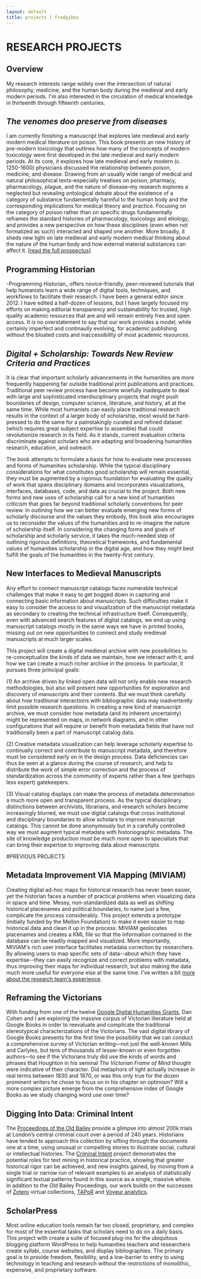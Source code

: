 ```yaml
---
layout: default
title: projects | fredgibbs
---
```


# RESEARCH PROJECTS

## Overview
My research interests range widely over the intersection of natural philosophy, medicine, and the human body during the medieval and early modern periods. I'm also interested in the circulation of medical knowledge in thirteenth through fifteenth centuries.


## _The venomes doo preserve from diseases_
I am currently finishing a manuscript that explores late medieval and early modern medical literature on poison. This book presents an new history of pre-modern toxicology that outlines how many of the concepts of modern toxicology were first developed in the late medieval and early modern periods. At its core, it explores how late medieval and early modern (c. 1250-1600) physicians discussed the relationship between poison, medicine, and disease. Drawing from an usually wide range of medical and natural philosophical texts&#8211;especially treatises on poison, pharmacy, pharmacology, plague, and the nature of disease&#8211;my research explores a neglected but revealing ontological debate about the existence of a category of substance fundamentally harmful to the human body and the corresponding implications for medical theory and practice. Focusing on the category of poison rather than on specific drugs fundamentally reframes the standard histories of pharmacology, toxicology and etiology, and provides a new perspective on how these disciplines (even when not formalized as such) interacted and shaped one another. More broadly, it sheds new light on late medieval and early modern medical thinking about the nature of the human body and how external material substances can affect it. [[read the full prospectus](../posts/medieval-and-early-modern-toxicology)]


## Programming Historian
-Programming Historian_ offers novice-friendly, peer-reviewed tutorials that help humanists learn a wide range of digital tools, techniques, and workflows to facilitate their research. I have been a general editor since 2012. I have edited a half-dozen of lessons, but I have largely focused my efforts on making editorial transparency and sustainability for trusted, high quality academic resources that are and will remain entirely free and open access. It is no overstatement to say that our work provides a model, while certainly imperfect and continaully evolving, for academic publishing without the bloated costs and inaccessibility of most academic resources.

## _Digital + Scholarship: Towards New Review Criteria and Practices_
It is clear that important scholarly advancements in the humanities are more frequently happening far outside traditional print publications and practices. Traditional peer review process have become woefully inadequate to deal with large and sophisticated interdisciplinary projects that might push boundaries of design, computer science, literature, and history, all at the same time. While most humanists can easily place traditional research results in the context of a larger body of scholarship, most would be hard-pressed to do the same for a painstakingly curated and refined dataset (which requires great subject expertise to assemble) that could revolutionize research in its field. As it stands, current evaluation criteria discriminate against scholars who are adapting and broadening humanities research, education, and outreach.

The book attempts to formulate a basis for how to evaluate new processes and forms of humanities scholarship. While the typical disciplinary considerations for what constitutes good scholarship will remain essential, they must be augmented by a rigorous foundation for evaluating the quality of work that spans disciplinary domains and incorporates visualizations, interfaces, databases, code, and data as crucial to the project. Both new forms and new uses of scholarship call for a new kind of humanities criticism that goes far beyond traditional scholarly conventions for peer review. In outlining how we can better evaluate emerging new forms of scholarly discourse and the values they embody, this book also encourages us to reconsider the values of the humanities and to re-imagine the nature of scholarship itself. In considering the changing forms and goals of scholarship and scholarly service, it takes the much-needed step of outlining rigorous definitions, theoretical frameworks, and fundamental values of humanities scholarship in the digital age, and how they might best fulfill the goals of the humanities in the twenty-first century.


## New Interfaces to Medieval Manuscripts
Any effort to connect manuscript catalogs faces numerable technical challenges that make it easy to get bogged down in capturing and connecting basic information about manuscripts. Such difficulties make it easy to consider the access to and visualization of the manuscript metadata as secondary to creating the technical infrastructure itself. Consequently, even with advanced search features of digital catalogs, we end up using manuscript catalogs mostly in the same ways we have in printed books, missing out on new opportunities to connect and study medieval manuscripts at much larger scales.

This project will create a digital medieval archive with new possibilities to re-conceptualize the kinds of data we maintain, how we interact with it, and how we can create a much richer archive in the process. In particular, it pursues three principal goals: 

(1) An archive driven by linked open data will not only enable new research methodologies, but also will present new opportunities for exploration and discovery of manuscripts and their contents. But we must think carefully about how traditional interactions with bibliographic data may inadvertently limit possible research questions. In creating a new kind of manuscript archive, we must consider how metadata (and its inherent uncertainty) might be represented on maps, in network diagrams, and in other configurations that will require or benefit from metadata fields that have not traditionally been a part of manuscript catalog data. 

(2) Creative metadata visualization can help leverage scholarly expertise to continually correct and contribute to manuscript metadata, and therefore must be considered early on in the design process. Data deficiencies can thus be seen at a glance during the course of research, and help to distribute the work of simple error correction and the process of standardization across the community of experts rather than a few  (perhaps less expert) gatekeepers. 

(3) Visual catalog displays can make the process of metadata determination a much more open and transparent process. As the typical disciplinary distinctions between archivists, librarians, and research scholars become increasingly blurred, we must use digital catalogs that cross institutional and disciplinary boundaries to allow scholars to improve manuscript catalogs. This cannot be done anonymously but in a carefully controlled way we must augment typical metadata with historiographic metadata. The site of knowledge production must be much more open to specialists that can bring their expertise to improving data about manuscripts. 




#PREVIOUS PROJECTS

## Metadata Improvement VIA Mapping (MIVIAM)
Creating digital ad-hoc maps for historical research has never been easier, yet the historian faces a number of practical problems when visualizing data in space and time. Messy, non-standardized data as well as shifting historical placenames and political boundaries, to name just a few, complicate the process considerably. This project extends a prototype (initially funded by the Mellon Foundation) to make it even easier to map historical data and clean it up in the process. MIVIAM geolocates placenames and creates a KML file so that the information contained in the database can be readily mapped and visualized. More importantly, MIVIAM's rich user interface facilitates metadata correction by researchers. By allowing users to map specific sets of data--about which they have expertise--they can easily recognize and correct problems with metadata, thus improving their maps for individual research, but also making the data much more useful for everyone else at the same time. I've written a bit [more about the research team's experience](../posts/plants-places-and-metadata/).

## Reframing the Victorians
With funding from one of the twelve [Google Digital Humanities Grants](http://googleblog.blogspot.com/2010/07/our-commitment-to-digital-humanities.html), Dan Cohen and I are exploring the massive corpus of Victorian literature held at Google Books in order to reevaluate and complicate the traditional stereotypical characterizations of the Victorians. The vast digital library of Google Books presents for the first time the possibility that we can conduct a comprehensive survey of Victorian writing—not just the well-known Mills and Carlyles, but tens of thousands of lesser-known or even forgotten authors—to see if the Victorians truly did use the kinds of words and phrases that Houghton in his seminal _The Victorian Frame of Mind_ thought were indicative of their character. Did metaphors of light actually increase in real terms between 1830 and 1870, or was this only true for the dozen prominent writers he chose to focus on in his chapter on optimism? Will a more complex picture emerge from the comprehensive index of Google Books as we study changing word use over time?

## Digging Into Data: Criminal Intent
The [Proceedings of the Old Bailey](http://oldbaileyonline.org) provide a glimpse into almost 200k trials at London’s central criminal court over a period of 240 years. Historians have tended to approach this collection by sifting through the documents one at a time, using unusual or compelling stories to illustrate social, cultural or intellectual histories. The [Criminal Intent](http://criminalintent.org) project demonstrates the potential roles for text mining in historical practice, showing that greater historical rigor can be achieved, and new insights gained, by moving from a single trial or narrow run of relevant examples to an analysis of statistically significant textual patterns found in this source as a single, massive whole. In addition to the Old Bailey Proceedings, our work builds on the successes of [Zotero](http://zotero.org) virtual collections, [TAPoR](http://portal.tapor.ca/portal/portal) and [Voyeur analytics](voyeurtools.org).

## ScholarPress
Most online education tools remain far too closed, proprietary, and complex for most of the essential tasks that scholars need to do on a daily basis. This project with create a suite of focused plug-ins for the ubiquitous blogging platform WordPress to help humanities teachers and researchers create syllabi, course websites, and display bibliographies. The primary goal is to provide freedom, flexibility, and a low-barrier to entry to using technology in teaching and research without the restrictions of monolithic, expensive, and proprietary software.
